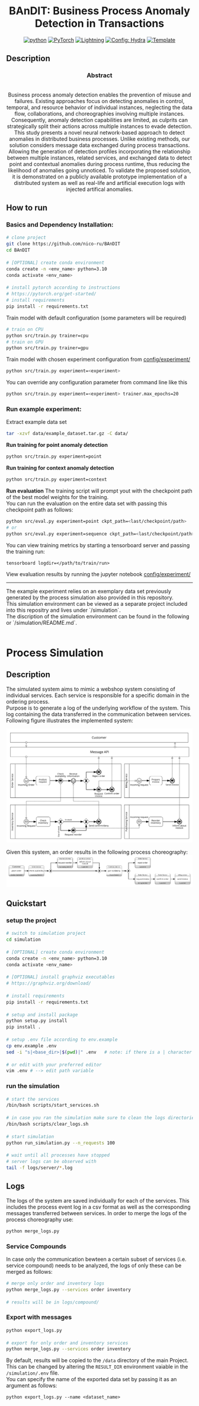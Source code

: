 <div align="center">


# BAnDIT: Business Process Anomaly Detection in Transactions

[![python](https://img.shields.io/badge/-Python_3.10-blue?logo=python&logoColor=white)](https://www.python.org/downloads/release/python-3100/)
<a href="https://pytorch.org/get-started/locally/"><img alt="PyTorch" src="https://img.shields.io/badge/PyTorch-ee4c2c?logo=pytorch&logoColor=white"></a>
<a href="https://pytorchlightning.ai/"><img alt="Lightning" src="https://img.shields.io/badge/-Lightning-792ee5?logo=pytorchlightning&logoColor=white"></a>
<a href="https://hydra.cc/"><img alt="Config: Hydra" src="https://img.shields.io/badge/Config-Hydra-89b8cd"></a>
<a href="https://github.com/ashleve/lightning-hydra-template"><img alt="Template" src="https://img.shields.io/badge/-Lightning--Hydra--Template-017F2F?style=flat&logo=github&labelColor=gray"></a><br>

</div>

## Description

<div align="center">

### Abstract
<br>
Business process anomaly detection enables the prevention of misuse and failures. Existing approaches focus on detecting anomalies in control, temporal, and resource behavior of individual instances, neglecting the data flow, collaborations, and choreographies involving multiple instances. Consequently, anomaly detection capabilities are limited, as culprits can strategically split their actions across multiple instances to evade detection. This study presents a novel neural network-based approach to detect anomalies in distributed business processes. Unlike existing methods, our solution considers message data exchanged during process transactions. Allowing the generation of detection profiles incorporating the relationship between multiple instances, related services, and exchanged data to detect point and contextual anomalies during process runtime, thus reducing the likelihood of anomalies going unnoticed. To validate the proposed solution, it is demonstrated on a publicly available prototype implementation of a distributed system as well as real-life and artificial execution logs with injected artifical anomalies.
</div>

## How to run

### Basics and Dependency Installation:

```bash
# clone project
git clone https://github.com/nico-ru/BAnDIT
cd BAnDIT

# [OPTIONAL] create conda environment
conda create -n <env_name> python=3.10
conda activate <env_name>

# install pytorch according to instructions
# https://pytorch.org/get-started/
# install requirements
pip install -r requirements.txt
```

Train model with default configuration (some parameters will be required)

```bash
# train on CPU
python src/train.py trainer=cpu
# train on GPU
python src/train.py trainer=gpu
```

Train model with chosen experiment configuration from [config/experiment/](config/experiment/)

```bash
python src/train.py experiment=<experiment>
```

You can override any configuration parameter from command line like this

```bash
python src/train.py experiment=<experiment> trainer.max_epochs=20 
```

### Run example experiment:
Extract example data set
```bash
tar -xzvf data/example_dataset.tar.gz -C data/
```
**Run training for point anomaly detection**
```bash
python src/train.py experiment=point
```
**Run training for context anomaly detection**
```bash
python src/train.py experiment=context
```
**Run evaluation**
The training script will prompt yout with the checkpoint path of the best model weights for the training.<br>
You can run the evaluation on the entire data set with passing this checkpoint path as follows:
```bash
python src/eval.py experiment=point ckpt_path=<last/checkpoint/path>
# or
python src/eval.py experiment=sequence ckpt_path=<last/checkpoint/path>
```
You can view training metrics by starting a tensorboard server and passing the training run:
```
tensorboard logdir=</path/to/train/run>
```
View evaluation results by running the jupyter notebook [config/experiment/](notebooks/analyze_evaluation.ipynb/)
<hr>
The example experiment relies on an exemplary data set previously generated by the process simulation also provided in this repository.<br>
This simulation environment can be viewed as a separate project included into this repositry and lives under `/simulation`.<br>
The discription of the simulation environment can be found in the following or `/simulation/README.md`.<br><br>

# Process Simulation
## Description

The simulated system aims to mimic a webshop system consisting of individual services. Each service is responsible for a specific domain in the ordering process.  
Purpose is to generate a log of the underlying workflow of the system. This log containing the data transferred in the communication between services. Following figure illustrates the implemented system:

![Illustration of the implemented webshop micorservice system](simulation/webshop_system.png)
 
 Given this system, an order results in the following process choreography:
 ![Illustration of ](simulation/webshop_system_choreography.png)

## Quickstart
### setup the project
```bash
# switch to simulation project
cd simulation

# [OPTIONAL] create conda environment
conda create -n <env_name> python=3.10
conda activate <env_name>

# [OPTIONAL] install graphviz executables
# https://graphviz.org/download/

# install requirements
pip install -r requirements.txt

# setup and install package
python setup.py install
pip install .

# setup .env file according to env.example
cp env.example .env
sed -i "s|<base_dir>|$(pwd)|" .env   # note: if there is a | character in your path change the delimiter for the sed command

# or edit with your preferred editor
vim .env # --> edit path variable
```

### run the simulation
```bash
# start the services
/bin/bash scripts/start_services.sh

# in case you ran the simulation make sure to clean the logs directories
/bin/bash scripts/clear_logs.sh

# start simulation
python run_simulation.py --n_requests 100

# wait until all processes have stopped
# server logs can be observed with
tail -f logs/server/*.log
```

## Logs
The logs of the system are saved individually for each of the services. This includes the process event log in a csv format as well as the corresponding messages transferred between services. In order to merge the logs of the process choreography use:

```bash
python merge_logs.py
```

### Service Compounds
In case only the communication bewteen a certain subset of services (i.e. service compound) needs to be analyzed, the logs of only these can be merged as follows:
```bash
# merge only order and inventory logs
python merge_logs.py --services order inventory

# results will be in logs/compound/
```

### Export with messages
```bash
python export_logs.py

# export for only order and inventory services
python merge_logs.py --services order inventory
```

By default, results will be copied to the `/data` directory of the main Project. This can be changed by altering the `RESULT_DIR` environment vaiable in the `/simulation/.env` file.<br>
You can specify the name of the exported data set by passing it as an argument as follows:
```
python export_logs.py --name <dataset_name>
```
